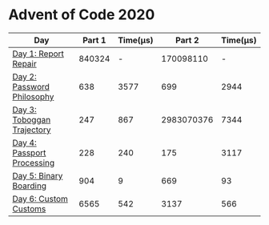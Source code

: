 # Advent of Code 2020

| Day                                          | Part 1 | Time(μs) | Part 2     | Time(μs) |
| -------------------------------------------- | ------ | -------- | ---------- | -------- |
| [Day 1: Report Repair](./src/days/d01)       | 840324 | -        | 170098110  | -        |
| [Day 2: Password Philosophy](./src/days/d02) | 638    | 3577     | 699        | 2944     |
| [Day 3: Toboggan Trajectory](./src/days/d03) | 247    | 867      | 2983070376 | 7344     |
| [Day 4: Passport Processing](./src/days/d04) | 228    | 240      | 175        | 3117     |
| [Day 5: Binary Boarding](./src/days/d05)     | 904    | 9        | 669        | 93       |
| [Day 6: Custom Customs](./src/days/d06)      | 6565   | 542      | 3137       | 566      |
